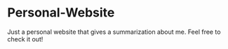 # Personal-Website
Just a personal website that gives a summarization about me. Feel free to check it out!
